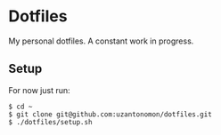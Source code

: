 Dotfiles
=========

My personal dotfiles. A constant work in progress.

Setup
------------

For now just run:

```
$ cd ~
$ git clone git@github.com:uzantonomon/dotfiles.git
$ ./dotfiles/setup.sh
```
